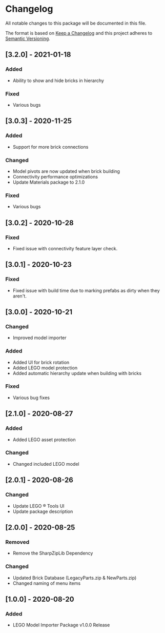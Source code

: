 # Changelog
All notable changes to this package will be documented in this file.

The format is based on [Keep a Changelog](http://keepachangelog.com/en/1.0.0/)
and this project adheres to [Semantic Versioning](http://semver.org/spec/v2.0.0.html).

## [3.2.0] - 2021-01-18

### Added
- Ability to show and hide bricks in hierarchy

### Fixed
- Various bugs

## [3.0.3] - 2020-11-25

### Added
- Support for more brick connections

### Changed
- Model pivots are now updated when brick building
- Connectivity performance optimizations
- Update Materials package to 2.1.0

### Fixed
- Various bugs

## [3.0.2] - 2020-10-28

### Fixed
- Fixed issue with connectivity feature layer check.

## [3.0.1] - 2020-10-23

### Fixed
- Fixed issue with build time due to marking prefabs as dirty when they aren't.

## [3.0.0] - 2020-10-21

### Changed
- Improved model importer

### Added
- Added UI for brick rotation
- Added LEGO model protection
- Added automatic hierarchy update when building with bricks

### Fixed
- Various bug fixes

## [2.1.0] - 2020-08-27

### Added
- Added LEGO asset protection

### Changed
- Changed included LEGO model

## [2.0.1] - 2020-08-26

### Changed
- Update LEGO ® Tools UI
- Update package description

## [2.0.0] - 2020-08-25

### Removed
- Remove the SharpZipLib Dependency

### Changed
- Updated Brick Database (LegacyParts.zip & NewParts.zip)
- Changed naming of menu items

## [1.0.0] - 2020-08-20

### Added
- LEGO Model Importer Package v1.0.0 Release
